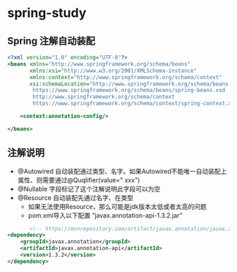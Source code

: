 # spring-study

## Spring 注解自动装配

```xml
<?xml version="1.0" encoding="UTF-8"?>
<beans xmlns="http://www.springframework.org/schema/beans"
       xmlns:xsi="http://www.w3.org/2001/XMLSchema-instance"
       xmlns:context="http://www.springframework.org/schema/context"
       xsi:schemaLocation="http://www.springframework.org/schema/beans
        https://www.springframework.org/schema/beans/spring-beans.xsd
        http://www.springframework.org/schema/context
        https://www.springframework.org/schema/context/spring-context.xsd">

    <context:annotation-config/>

</beans>
```

## 注解说明

- @Autowired 自动装配通过类型、名字。如果Autowired不能唯一自动装配上属性、则需要通过@Quqlifier(value="
  xxx")
- @Nullable 字段标记了这个注解说明此字段可以为空
- @Resource 自动装配先通过名字、在类型
    - 如果无法使用Resource，那么可能是jdk版本太低或者太高的问题
    - pom.xml导入以下配置 “javax.annotation-api-1.3.2.jar”

```xml
       <!-- https://mvnrepository.com/artifact/javax.annotation/javax.annotation-api -->
<dependency>
    <groupId>javax.annotation</groupId>
    <artifactId>javax.annotation-api</artifactId>
    <version>1.3.2</version>
</dependency>
```
  



